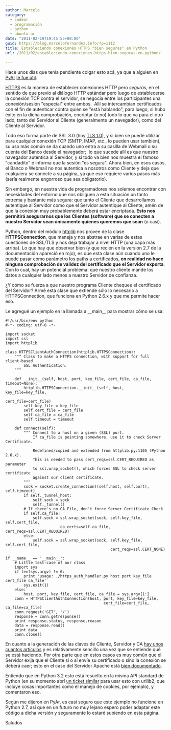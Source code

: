 ```yaml
---
author: Marcelo
category:
  - codear
  - programación
  - python
  - ubuntu-ar
date: "2011-02-19T19:45:55+00:00"
guid: https://blog.marcelofernandez.info/?p=1112
title: Estableciendo conexiones HTTPS "bien seguras" en Python
url: /2011/02/estableciendo-conexiones-https-bien-seguras-en-python/

---
```

Hace unos días que tenía pendiente colgar esto acá, ya que a alguien en [PyAr](http://www.python.org.ar) [le fue útil](http://comments.gmane.org/gmane.org.user-groups.python.argentina/44953).

[HTTPS](http://es.wikipedia.org/wiki/Https) es la manera de establecer conexiones HTTP pero _seguras_, en el sentido de que previo al diálogo HTTP estándar pero luego de establecerse la conexión TCP contra el servidor, se negocia entre los participantes una conexión/sesión "especial" entre ambos.  Allí se intercambian certificados con el fin de autenticar contra quién se "está hablando", para luego, si hubo éxito en la dicha comprobación, encriptar (o no) todo lo que va para el otro lado, tanto del Servidor al Cliente (generalmente un navegador), como del Cliente al Servidor.

Todo eso forma parte de SSL 3.0 (hoy [TLS 1.0](http://es.wikipedia.org/wiki/Transport_Layer_Security)), y si bien se puede utilizar para cualquier conexión TCP (SMTP, IMAP, etc., lo pueden usar también), su uso más común se da cuando uno entra a su casilla de Webmail o su cuenta del Banco desde el navegador;  lo que sucede allí es que nuestro navegador autentica al Servidor, y si todo va bien nos muestra el famoso "candadito" e informa que la sesión "es segura". Ahora bien, en esos casos, el Banco o Webmail no nos autentica a nosotros como Cliente y deja que cualquiera se conecte a su página, ya que eso requiere varios pasos más (sería realmente engorroso que sea obligatorio).

Sin embargo, en nuestra vida de programadores nos solemos encontrar con necesidades del entorno que nos obliguen a esta situación un tanto extrema y bastante más segura: que tanto el Cliente que desarrollamos autentique al Servidor como que el Servidor autentique al Cliente, amén de que la conexión muy probablemente deberá estar encriptada. **Esto nos permitirá asegurarnos que los Clientes (software) que se conecten a nuestro Servidor sean únicamente quienes queremos que sean** (o casi).

Python, dentro del módulo [httplib](http://docs.python.org/library/httplib.html) nos provee de la clase **HTTPSConnection**, que maneja y nos abstrae en varias de estas cuestiones de SSL/TLS y nos deja trabajar a nivel HTTP (una capa más arriba). Lo que hay que observar bien (y que recién en la versión 2.7 de la documentación apareció en rojo), es que esta clase aún cuando uno le puede pasar como parámetro los paths a certificados, **en realidad no hace ninguna comprobación de validez del certificado que el Servidor exporta**. Con lo cual, hay un potencial problema: que nuestro cliente mande los datos a cualquier lado menos a nuestro Servidor de confianza.

¿Y cómo se fuerza a que nuestro programa Cliente chequee el certificado del Servidor? Armé esta clase que extiende sólo lo necesario a HTTPSConnection, que funciona en Python 2.6.x y que me permite hacer eso.

Le agregué un ejemplo en la llamada a \_\_main\_\_ para mostrar cómo se usa:

```
#!/usr/bin/env python
#-*- coding: utf-8 -*-

import socket
import ssl
import httplib

class HTTPSClientAuthConnection(httplib.HTTPSConnection):
    """ Class to make a HTTPS connection, with support for full client-based
        SSL Authentication.
    """

    def __init__(self, host, port, key_file, cert_file, ca_file, timeout=None):
        httplib.HTTPSConnection.__init__(self, host, key_file=key_file,
                                                   cert_file=cert_file)
        self.key_file = key_file
        self.cert_file = cert_file
        self.ca_file = ca_file
        self.timeout = timeout

    def connect(self):
        """ Connect to a host on a given (SSL) port.
            If ca_file is pointing somewhere, use it to check Server Certificate.

            Redefined/copied and extended from httplib.py:1105 (Python 2.6.x).
            This is needed to pass cert_reqs=ssl.CERT_REQUIRED as parameter
            to ssl.wrap_socket(), which forces SSL to check server certificate
            against our client certificate.
        """
        sock = socket.create_connection((self.host, self.port), self.timeout)
        if self._tunnel_host:
            self.sock = sock
            self._tunnel()
        # If there's no CA File, don't force Server Certificate Check
        if self.ca_file:
            self.sock = ssl.wrap_socket(sock, self.key_file, self.cert_file,
                        ca_certs=self.ca_file, cert_reqs=ssl.CERT_REQUIRED)
        else:
            self.sock = ssl.wrap_socket(sock, self.key_file, self.cert_file,
                                              cert_reqs=ssl.CERT_NONE)

if __name__ == '__main__':
    # Little test-case of our class
    import sys
    if len(sys.argv) != 6:
        print 'usage: ./https_auth_handler.py host port key_file cert_file ca_file'
        sys.exit(1)
    else:
        host, port, key_file, cert_file, ca_file = sys.argv[1:]
    conn = HTTPSClientAuthConnection(host, port, key_file=key_file,
                                           cert_file=cert_file, ca_file=ca_file)
    conn.request('GET', '/')
    response = conn.getresponse()
    print response.status, response.reason
    data = response.read()
    print data
    conn.close()
```

En cuanto a la generación de las claves de Cliente, Servidor y CA [hay unos cuantos artículos](http://www.google.com.ar/search?q=openssl+certificate+client+server+creation) y es relativamente sencillo una vez que se entiende qué se está haciendo. Por otra parte que en estos casos es muy común que el Servidor exija que el Cliente si o sí envíe su certificado o sino la conexión se deberá caer; esto en el caso del Servidor Apache está [bien documentado](http://httpd.apache.org/docs/2.2/ssl/ssl_howto.html#allclients).

Entiendo que en Python 3.2 esto está resuelto en la misma API standard de Python (en su momento abrí [un ticket similar](http://bugs.python.org/issue3466) para usar esto con urllib2, que incluye cosas importantes como el manejo de cookies, por ejemplo), y comentaron eso.

Según me dijeron en PyAr, es casi seguro que este ejemplo no funcione en Python 2.7, así que en un futuro no muy lejano espero poder adaptar este código a dicha versión y seguramente lo estaré subiendo en esta página.

Saludos
